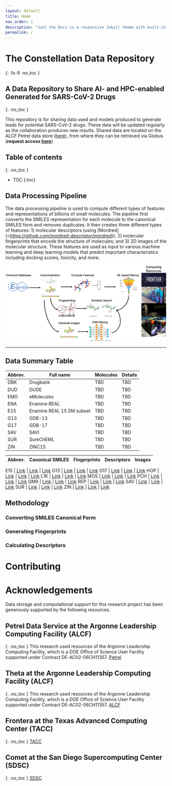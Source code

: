 ```yaml
---
layout: default
title: Home
nav_order: 1
description: "Just the Docs is a responsive Jekyll theme with built-in search that is easily customizable and hosted on GitHub Pages."
permalink: /
---
```


# The Constellation Data Repository
{: .fs-9 .no_toc }

## A Data Repository to Share AI- and HPC-enabled Generated for SARS-CoV-2 Drugs
{: .no_toc }

This repository is for sharing data used and models produced to generate leads for potential SARS-CoV-2 drugs. These data will be updated regularly as the collaboration produces new results. Shared data are located on the ALCF Petrel data store ([here](https://app.globus.org/file-manager?origin_id=a386b552-6086-11ea-9688-0e56c063f437&origin_path=%2F)), from where they can be retrieved via Globus (**request access [here](<https://app.globus.org/groups/ebcae90a-60c9-11ea-a443-0a990c2810ad/about>)**)

## Table of contents
{: .no_toc }

* TOC
{:toc}

## Data Processing Pipeline
The data processing pipeline is used to compute different types of features and representations of billions of small molecules.  The pipeline first converts the SMILES representation for each molecule to the canonical SMILES form and removes duplicates. It then creates three different types of features: 1) molecular descriptors (using [Mordred](<https://github.com/mordred-descriptor/mordred));  2) molecular fingerprints that encode the structure of molecules; and 3) 2D images of the molecular structure.  These features are used as input to various machine learning and deep learning models that predict important characteristics including docking scores, toxicity, and more.

![](./assets/images/pipeline.png)

<!-- 
[Get started now](#getting-started){: .btn .btn-primary .fs-5 .mb-4 .mb-md-0 .mr-2 } [View it on GitHub](https://github.com/pmarsceill/just-the-docs){: .btn .fs-5 .mb-4 .mb-md-0 } -->

---

## Data Summary Table

Abbrev. | Full name | Molecules | Details
----- | --- | --- | --- 
DBK | Drugbank | TBD | TBD
DUD | DUDE | TBD | TBD
EMO | eMolecules| TBD | TBD
ENA | Enamine REAL | TBD | TBD
E15 | Enamine REAL 15.5M subset| TBD | TBD 
G13 | GDB-13| TBD | TBD
G17 | GDB-17| TBD | TBD
SAV | SAVI | TBD | TBD
SUR | SureChEML | TBD | TBD
ZIN | ZINC15 | TBD | TBD


Abbrev. | Canonical SMILES | Fingerprints | Descriptors | Images
----- | --- | --- | ---  | ---

E15 | [Link](https://app.globus.org/file-manager?origin_id=a386b552-6086-11ea-9688-0e56c063f437&origin_path=%2Fdata%2Fdescriptors%2FDrunkBank_descriptors%2F) | [Link](https://app.globus.org/file-manager?origin_id=a386b552-6086-11ea-9688-0e56c063f437&origin_path=%2Fdata%2Fdescriptors%2FDrunkBank_descriptors%2F) | [Link](https://app.globus.org/file-manager?origin_id=a386b552-6086-11ea-9688-0e56c063f437&origin_path=%2Fdata%2Fdescriptors%2FDrunkBank_descriptors%2F)
G13 | [Link](https://app.globus.org/file-manager?origin_id=a386b552-6086-11ea-9688-0e56c063f437&origin_path=%2Fdata%2Fdescriptors%2FDrunkBank_descriptors%2F) | [Link](https://app.globus.org/file-manager?origin_id=a386b552-6086-11ea-9688-0e56c063f437&origin_path=%2Fdata%2Fdescriptors%2FDrunkBank_descriptors%2F) | [Link](https://app.globus.org/file-manager?origin_id=a386b552-6086-11ea-9688-0e56c063f437&origin_path=%2Fdata%2Fdescriptors%2FDrunkBank_descriptors%2F)
G17 | [Link](https://app.globus.org/file-manager?origin_id=a386b552-6086-11ea-9688-0e56c063f437&origin_path=%2Fdata%2Fdescriptors%2FDrunkBank_descriptors%2F) | [Link](https://app.globus.org/file-manager?origin_id=a386b552-6086-11ea-9688-0e56c063f437&origin_path=%2Fdata%2Fdescriptors%2FDrunkBank_descriptors%2F) | [Link](https://app.globus.org/file-manager?origin_id=a386b552-6086-11ea-9688-0e56c063f437&origin_path=%2Fdata%2Fdescriptors%2FDrunkBank_descriptors%2F)
HOP | [Link](https://app.globus.org/file-manager?origin_id=a386b552-6086-11ea-9688-0e56c063f437&origin_path=%2Fdata%2Fdescriptors%2FDrunkBank_descriptors%2F) | [Link](https://app.globus.org/file-manager?origin_id=a386b552-6086-11ea-9688-0e56c063f437&origin_path=%2Fdata%2Fdescriptors%2FDrunkBank_descriptors%2F) | [Link](https://app.globus.org/file-manager?origin_id=a386b552-6086-11ea-9688-0e56c063f437&origin_path=%2Fdata%2Fdescriptors%2FDrunkBank_descriptors%2F)
L1K | [Link](https://app.globus.org/file-manager?origin_id=a386b552-6086-11ea-9688-0e56c063f437&origin_path=%2Fdata%2Fdescriptors%2FDrunkBank_descriptors%2F) | [Link](https://app.globus.org/file-manager?origin_id=a386b552-6086-11ea-9688-0e56c063f437&origin_path=%2Fdata%2Fdescriptors%2FDrunkBank_descriptors%2F) | [Link](https://app.globus.org/file-manager?origin_id=a386b552-6086-11ea-9688-0e56c063f437&origin_path=%2Fdata%2Fdescriptors%2FDrunkBank_descriptors%2F)
MOS | [Link](https://app.globus.org/file-manager?origin_id=a386b552-6086-11ea-9688-0e56c063f437&origin_path=%2Fdata%2Fdescriptors%2FDrunkBank_descriptors%2F) | [Link](https://app.globus.org/file-manager?origin_id=a386b552-6086-11ea-9688-0e56c063f437&origin_path=%2Fdata%2Fdescriptors%2FDrunkBank_descriptors%2F) | [Link](https://app.globus.org/file-manager?origin_id=a386b552-6086-11ea-9688-0e56c063f437&origin_path=%2Fdata%2Fdescriptors%2FDrunkBank_descriptors%2F)
PCH | [Link](https://app.globus.org/file-manager?origin_id=a386b552-6086-11ea-9688-0e56c063f437&origin_path=%2Fdata%2Fdescriptors%2FDrunkBank_descriptors%2F) | [Link](https://app.globus.org/file-manager?origin_id=a386b552-6086-11ea-9688-0e56c063f437&origin_path=%2Fdata%2Fdescriptors%2FDrunkBank_descriptors%2F) | [Link](https://app.globus.org/file-manager?origin_id=a386b552-6086-11ea-9688-0e56c063f437&origin_path=%2Fdata%2Fdescriptors%2FDrunkBank_descriptors%2F)
QM9 | [Link](https://app.globus.org/file-manager?origin_id=a386b552-6086-11ea-9688-0e56c063f437&origin_path=%2Fdata%2Fdescriptors%2FDrunkBank_descriptors%2F) | [Link](https://app.globus.org/file-manager?origin_id=a386b552-6086-11ea-9688-0e56c063f437&origin_path=%2Fdata%2Fdescriptors%2FDrunkBank_descriptors%2F) | [Link](https://app.globus.org/file-manager?origin_id=a386b552-6086-11ea-9688-0e56c063f437&origin_path=%2Fdata%2Fdescriptors%2FDrunkBank_descriptors%2F)
REP | [Link](https://app.globus.org/file-manager?origin_id=a386b552-6086-11ea-9688-0e56c063f437&origin_path=%2Fdata%2Fdescriptors%2FDrunkBank_descriptors%2F) | [Link](https://app.globus.org/file-manager?origin_id=a386b552-6086-11ea-9688-0e56c063f437&origin_path=%2Fdata%2Fdescriptors%2FDrunkBank_descriptors%2F) | [Link](https://app.globus.org/file-manager?origin_id=a386b552-6086-11ea-9688-0e56c063f437&origin_path=%2Fdata%2Fdescriptors%2FDrunkBank_descriptors%2F)
SAV | [Link](https://app.globus.org/file-manager?origin_id=a386b552-6086-11ea-9688-0e56c063f437&origin_path=%2Fdata%2Fdescriptors%2FDrunkBank_descriptors%2F) | [Link](https://app.globus.org/file-manager?origin_id=a386b552-6086-11ea-9688-0e56c063f437&origin_path=%2Fdata%2Fdescriptors%2FDrunkBank_descriptors%2F) | [Link](https://app.globus.org/file-manager?origin_id=a386b552-6086-11ea-9688-0e56c063f437&origin_path=%2Fdata%2Fdescriptors%2FDrunkBank_descriptors%2F)
SUR | [Link](https://app.globus.org/file-manager?origin_id=a386b552-6086-11ea-9688-0e56c063f437&origin_path=%2Fdata%2Fdescriptors%2FDrunkBank_descriptors%2F) | [Link](https://app.globus.org/file-manager?origin_id=a386b552-6086-11ea-9688-0e56c063f437&origin_path=%2Fdata%2Fdescriptors%2FDrunkBank_descriptors%2F) | [Link](https://app.globus.org/file-manager?origin_id=a386b552-6086-11ea-9688-0e56c063f437&origin_path=%2Fdata%2Fdescriptors%2FDrunkBank_descriptors%2F)
ZIN | [Link](https://app.globus.org/file-manager?origin_id=a386b552-6086-11ea-9688-0e56c063f437&origin_path=%2Fdata%2Fdescriptors%2FDrunkBank_descriptors%2F) | [Link](https://app.globus.org/file-manager?origin_id=a386b552-6086-11ea-9688-0e56c063f437&origin_path=%2Fdata%2Fdescriptors%2FDrunkBank_descriptors%2F) | [Link](https://app.globus.org/file-manager?origin_id=a386b552-6086-11ea-9688-0e56c063f437&origin_path=%2Fdata%2Fdescriptors%2FDrunkBank_descriptors%2F)



## Methodology

### Converting SMILES Canonical Form


### Generating Fingerprints


### Calculating Descriptors

# Contributing

# Acknowledgements

Data storage and computational support for this research project has been generously supported by the following resources.

## Petrel Data Service at the Argonne Leadership Computing Facility (ALCF)
{: .no_toc }
This research used resources of the Argonne Leadership Computing Facility, which is a DOE Office of Science User Facility supported under Contract DE-AC02-06CH11357.
[Petrel](https://press3.mcs.anl.gov/petrel/)

## Theta at the Argonne Leadership Computing Facility (ALCF)
{: .no_toc }
This research used resources of the Argonne Leadership Computing Facility, which is a DOE Office of Science User Facility supported under Contract DE-AC02-06CH11357.
[ALCF](https://www.alcf.anl.gov)


## Frontera at the Texas Advanced Computing Center (TACC)
{: .no_toc }
[TACC](https://www.tacc.utexas.edu)


## Comet at the San Diego Supercomputing Center (SDSC)
{: .no_toc }
[SDSC](https://www.sdsc.edu)

